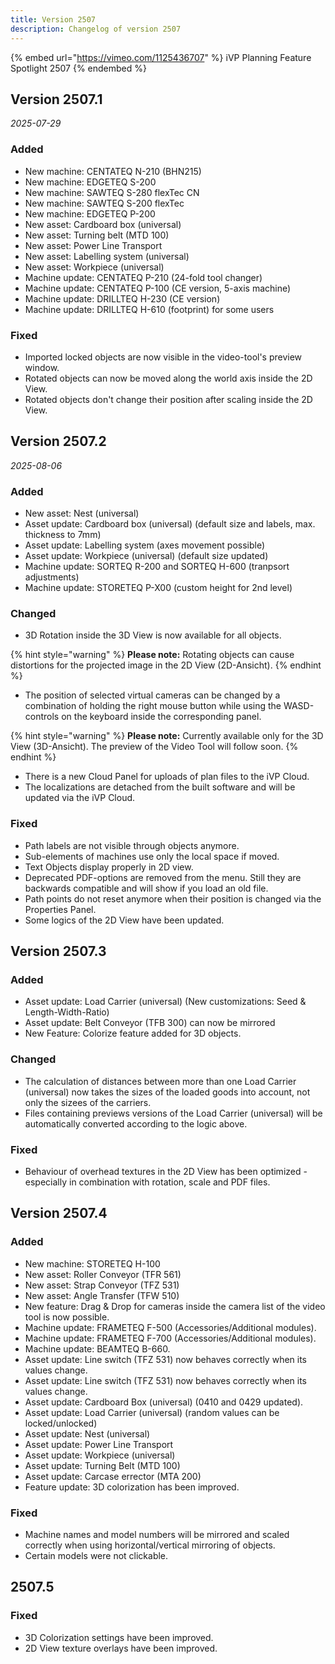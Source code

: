 ```yaml
---
title: Version 2507
description: Changelog of version 2507
---
```


{% embed url="https://vimeo.com/1125436707" %}
iVP Planning Feature Spotlight 2507
{% endembed %}

## Version 2507.1
_2025-07-29_

### Added

- New machine: CENTATEQ N-210 (BHN215)
- New machine: EDGETEQ S-200
- New machine: SAWTEQ S-280 flexTec CN
- New machine: SAWTEQ S-200 flexTec
- New machine: EDGETEQ P-200
- New asset: Cardboard box (universal)
- New asset: Turning belt (MTD 100)
- New asset: Power Line Transport
- New asset: Labelling system (universal)
- New asset: Workpiece (universal)
- Machine update: CENTATEQ P-210 (24-fold tool changer)
- Machine update: CENTATEQ P-100 (CE version, 5-axis machine)
- Machine update: DRILLTEQ H-230 (CE version)
- Machine update: DRILLTEQ H-610 (footprint) for some users

### Fixed

- Imported locked objects are now visible in the video-tool's preview window.
- Rotated objects can now be moved along the world axis inside the 2D View.
- Rotated objects don't change their position after scaling inside the 2D View.


## Version 2507.2
_2025-08-06_

### Added

- New asset: Nest (universal)
- Asset update: Cardboard box (universal) (default size and labels, max. thickness to 7mm)
- Asset update: Labelling system (axes movement possible)
- Asset update: Workpiece (universal) (default size updated)
- Machine update: SORTEQ R-200 and SORTEQ H-600 (tranpsort adjustments)
- Machine update: STORETEQ P-X00 (custom height for 2nd level)

### Changed

- 3D Rotation inside the 3D View is now available for all objects.

{% hint style="warning" %}
__Please note:__ Rotating objects can cause distortions for the projected image in the 2D View (2D-Ansicht). 
{% endhint %}

- The position of selected virtual cameras can be changed by a combination of holding the right mouse button while using the WASD-controls on the keyboard inside the corresponding panel.

{% hint style="warning" %}
__Please note:__ Currently available only for the 3D View (3D-Ansicht). The preview of the Video Tool will follow soon.
{% endhint %}

- There is a new Cloud Panel for uploads of plan files to the iVP Cloud.
- The localizations are detached from the built software and will be updated via the iVP Cloud.

### Fixed

- Path labels are not visible through objects anymore.
- Sub-elements of machines use only the local space if moved.
- Text Objects display properly in 2D view.
- Deprecated PDF-options are removed from the menu. Still they are backwards compatible and will show if you load an old file.
- Path points do not reset anymore when their position is changed via the Properties Panel.
- Some logics of the 2D View have been updated.


## Version 2507.3

### Added

- Asset update: Load Carrier (universal) (New customizations: Seed & Length-Width-Ratio)
- Asset update: Belt Conveyor (TFB 300) can now be mirrored
- New Feature: Colorize feature added for 3D objects.

### Changed

- The calculation of distances between more than one Load Carrier (universal) now takes the sizes of the loaded goods into account, not only the sizees of the carriers.
- Files containing previews versions of the Load Carrier (universal) will be automatically converted according to the logic above.

### Fixed

- Behaviour of overhead textures in the 2D View has been optimized - especially in combination with rotation, scale and PDF files.


## Version 2507.4

### Added

- New machine: STORETEQ H-100
- New asset: Roller Conveyor (TFR 561)
- New asset: Strap Conveyor (TFZ 531)
- New asset: Angle Transfer (TFW 510)
- New feature: Drag & Drop for cameras inside the camera list of the video tool is now possible.
- Machine update: FRAMETEQ F-500 (Accessories/Additional modules).
- Machine update: FRAMETEQ F-700 (Accessories/Additional modules).
- Machine update: BEAMTEQ B-660.
- Asset update: Line switch (TFZ 531) now behaves correctly when its values change.
- Asset update: Line switch (TFZ 531) now behaves correctly when its values change.
- Asset update: Cardboard Box (universal) (0410 and 0429 updated).
- Asset update: Load Carrier (universal) (random values can be locked/unlocked)
- Asset update: Nest (universal)
- Asset update: Power Line Transport
- Asset update: Workpiece (universal)
- Asset update: Turning Belt (MTD 100)
- Asset update: Carcase errector (MTA 200)
- Feature update: 3D colorization has been improved.

### Fixed

- Machine names and model numbers will be mirrored and scaled correctly when using horizontal/vertical mirroring of objects.
- Certain models were not clickable.


## 2507.5

### Fixed

- 3D Colorization settings have been improved.
- 2D View texture overlays have been improved.
